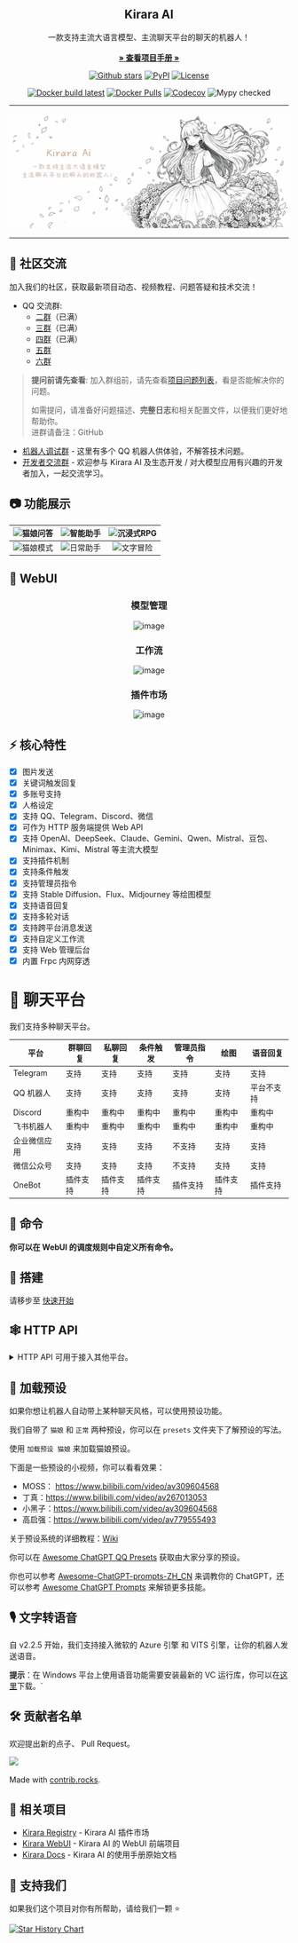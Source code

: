 
<p align="center">
  <h2 align="center">Kirara AI</h2>
  <p align="center">
    一款支持主流大语言模型、主流聊天平台的聊天的机器人！
    <br/>
    <br/>
    <a href="https://kirara-docs.app.lss233.com/"><strong>» 查看项目手册 »</strong></a>
    <br/>
  </p>
</p>

<p align="center">
  <a href="https://github.com/lss233/kirara-ai/stargazers"><img src="https://img.shields.io/github/stars/lss233/kirara-ai?color=F8B195&amp;logo=github&amp;style=for-the-badge" alt="Github stars"></a>
  <a href="https://pypi.org/project/kirara-ai/"><img src="https://img.shields.io/pypi/v/kirara-ai?color=F67280&amp;logo=pypi&amp;logoColor=white&amp;style=for-the-badge" alt="PyPI"></a>
  <a href="./LICENSE"><img src="https://img.shields.io/github/license/lss233/kirara-ai?&amp;color=C06C84&amp;style=for-the-badge" alt="License"></a>
</p>

<p align="center">
  <a href="https://github.com/lss233/kirara-ai/actions/workflows/docker-latest.yml"><img src="https://img.shields.io/github/actions/workflow/status/lss233/kirara-ai/docker-latest.yml?color=6C5B7B&amp;logo=docker&amp;logoColor=white&amp;style=for-the-badge" alt="Docker build latest"></a>
  <a href="https://hub.docker.com/r/lss233/kirara-ai/"><img src="https://img.shields.io/docker/pulls/lss233/kirara-agent-framework?color=355C7D&amp;logo=docker&amp;logoColor=white&amp;style=for-the-badge" alt="Docker Pulls"></a>
  <a href="https://codecov.io/gh/lss233/kirara-ai"><img alt="Codecov" src="https://img.shields.io/codecov/c/gh/lss233/kirara-ai?color=A8E6CE&amp;logo=codecov&amp;logoColor=white&amp;style=for-the-badge"></a>
  <img alt="Mypy checked" src="https://img.shields.io/badge/Mypy-checked-DCEDC2?style=for-the-badge&amp;logo=python&amp;logoColor=white">
</p>

*** 

![cover](https://raw.githubusercontent.com/Haibersut/cnblog/refs/heads/main/230783378-34ddb86a-c8d3-47a6-baa5-86e39200b258.jpg)

*** 

## 🌟 社区交流

加入我们的社区，获取最新项目动态、视频教程、问题答疑和技术交流！

* QQ 交流群:
  * [二群](http://qm.qq.com/cgi-bin/qm/qr?_wv=1027&k=S1R4eIlODtyKZsEKfWxb2-nOIHELbeJY&authKey=kAftCAALE8OJgwQnArrD6zPtncCAaY456QgUXT3l2OMJ57NwRXRkhv4KL7DzOLzs&noverify=0&group_code=373254418)（已满）
  * [三群](http://qm.qq.com/cgi-bin/qm/qr?_wv=1027&k=urlhCH8y7Ro2S-iXt63X4s5eILUny4Iw&authKey=ejiwoNa4Yez6IMLyf2vj%2FeRiC1frdFrNNekbRfaPnSQbcD7bgebo5y5A7rPaRKBq&noverify=0&group_code=533109074)（已满）
  * [四群](http://qm.qq.com/cgi-bin/qm/qr?_wv=1027&k=Ibiu6EmXof30Fa7MJ5j8nJFwaUGTf5bM&authKey=YKx5a%2BK5qnWkk5VlsxxDfYl0nCrKSekQm%2FoLQVqr%2FcO%2FQY2S6N24XdI23XugBrF0&noverify=0&group_code=799737883)（已满）
  * [五群](http://qm.qq.com/cgi-bin/qm/qr?_wv=1027&k=lDkVPDAeiz6M-ig9cdS9tqhSH6_topox&authKey=B%2FRPYVUjk3dYPw5D4o6C2TpqeoKTG0nXEiKDCG%2Bh4JYY2RPqDQGt37SGl32j0hHw&noverify=0&group_code=805081636)
  * [六群](https://qm.qq.com/q/UpvYm3jccg)


> **提问前请先查看**: 加入群组前，请先查看[项目问题列表](https://github.com/lss233/kirara-ai/issues)，看是否能解决你的问题。
> 
> 如需提问，请准备好问题描述、**完整日志**和相关配置文件，以便我们更好地帮助你。  
> 进群请备注：GitHub

* [机器人调试群](https://jq.qq.com/?_wv=1027&k=TBX8Saq7) - 这里有多个 QQ 机器人供体验，不解答技术问题。
* [开发者交流群](http://qm.qq.com/cgi-bin/qm/qr?_wv=1027&k=lisyXibhUj93DgIZptQu3VZ4ka3F5-rW&authKey=PBCzRQX4Zei%2BB6n5Tdyp9p5bqcF0tLBlfGANT4dSSKQIFYR66WwaZSMEDahWo%2FzZ&noverify=0&group_code=701933732) - 欢迎参与 Kirara AI 及生态开发 / 对大模型应用有兴趣的开发者加入，一起交流学习。

## 📷 功能展示

| ![猫娘问答](https://img.shields.io/badge/-%E7%8C%AB%E5%A8%98%E9%97%AE%E7%AD%94-FF6B6B?style=for-the-badge&logo=github&logoColor=white) | ![智能助手](https://img.shields.io/badge/-智能助手-4ECDC4?style=for-the-badge&logo=wechat&logoColor=white) | ![沉浸式RPG](https://img.shields.io/badge/-沉浸式RPG-FFA07A?style=for-the-badge&logo=discord&logoColor=white) |
|:-------------------------------:|:-------------------------------:|:-------------------------------:|
| ![猫娘模式](https://user-images.githubusercontent.com/8984680/230702158-73967aa9-01be-44d6-bbd9-24437e333140.png) | ![日常助手](https://user-images.githubusercontent.com/8984680/230702177-de96f89b-053e-4313-a131-715af969db04.png) | ![文字冒险](https://user-images.githubusercontent.com/8984680/230702635-fb1de3bf-acbd-46ca-8d6f-caa47368b4d4.png) |

## 🧭 WebUI  

<div align="center">  

<h3 align="center">模型管理</h3>  

![image](https://github.com/user-attachments/assets/0839bff6-47d4-4fe2-a326-056185ef1ad4)


<h3 align="center">工作流</h3>  

![image](https://github.com/user-attachments/assets/c8ded878-3cf9-4c70-925d-ee29027674ff)

<h3 align="center">插件市场</h3>  

![image](https://github.com/user-attachments/assets/d734be88-e8f6-4b95-aba8-02a544ab7a9f)

</div>

## ⚡ 核心特性
* [x] 图片发送
* [x] 关键词触发回复
* [x] 多账号支持
* [x] 人格设定
* [x] 支持 QQ、Telegram、Discord、微信  
* [x] 可作为 HTTP 服务端提供 Web API
* [x] 支持 OpenAI、DeepSeek、Claude、Gemini、Qwen、Mistral、豆包、Minimax、Kimi、Mistral 等主流大模型
* [x] 支持插件机制
* [x] 支持条件触发
* [x] 支持管理员指令
* [x] 支持 Stable Diffusion、Flux、Midjourney 等绘图模型
* [x] 支持语音回复
* [x] 支持多轮对话
* [x] 支持跨平台消息发送
* [x] 支持自定义工作流
* [x] 支持 Web 管理后台
* [x] 内置 Frpc 内网穿透

# **🤖 聊天平台**  

我们支持多种聊天平台。  

| 平台       | 群聊回复 | 私聊回复 | 条件触发 | 管理员指令 | 绘图  | 语音回复 |
|----------|------|------|------|-------|-----|------|
| Telegram | 支持   | 支持   | 支持 | 支持  | 支持  | 支持   |
| QQ 机器人 | 支持   | 支持   | 支持 | 支持  | 支持  | 平台不支持   |
| Discord  | 重构中   | 重构中   | 重构中 | 重构中  | 重构中  | 重构中   |
| 飞书机器人  | 重构中   | 重构中   | 重构中 | 重构中  | 重构中  | 重构中   |
| 企业微信应用 | 支持   | 支持   | 支持 | 不支持  | 支持  | 支持   |
| 微信公众号 | 支持   | 支持   | 支持 | 不支持  | 支持  | 支持   |
| OneBot   | 插件支持   | 插件支持   | 插件支持   | 插件支持    | 插件支持  | 插件支持   |

## 🐎 命令

**你可以在 WebUI 的调度规则中自定义所有命令。**  


## 🔧 搭建

请移步至 [快速开始](https://kirara-docs.app.lss233.com/guide/getting-started.html)

## 🕸 HTTP API

<details>
    <summary>HTTP API 可用于接入其他平台。</summary>
在聊天平台管理中启动 http-legacy 适配器后，将提供以下接口：  

**POST**    `/v1/chat`  

**请求参数**  

|参数名|必选|类型|说明|
|:---|:---|:---|:---|
|session_id| 是 | String |会话ID，默认：`friend-default_session`|
|username| 是 | String |用户名，默认：`某人`|
|message| 是 | String |消息，不能为空|  

**请求示例**
```json
{
    "session_id": "friend-123456",
    "username": "testuser",
    "message": "ping"
}
```
**响应格式**
|参数名|类型|说明|
|:---|:---|:---|
|result| String |SUCESS,DONE,FAILED|
|message| String[] |文本返回，支持多段返回|
|voice| String[] |音频返回，支持多个音频的base64编码；参考：data:audio/mpeg;base64,...|
|image| String[] |图片返回，支持多个图片的base64编码；参考：data:image/png;base64,...|

**响应示例**  
```json
{
    "result": "DONE",
    "message": ["pong!"],
    "voice": [],
    "image": []
}
```

**POST**    `/v2/chat`  

**请求参数**  

|参数名|必选|类型|说明|
|:---|:---|:---|:---|
|session_id| 是 | String |会话ID，默认：`friend-default_session`|
|username| 是 | String |用户名，默认：`某人`|
|message| 是 | String |消息，不能为空|  

**请求示例**
```json
{
    "session_id": "friend-123456",
    "username": "testuser",
    "message": "ping"
}
```
**响应格式**
字符串：request_id

**响应示例**  
```
1681525479905
```

**GET**    `/v2/chat/response`  

**请求参数**  

|参数名|必选|类型|说明|
|:---|:---|:---|:---|
|request_id| 是 | String |请求id，/v2/chat返回的值|

**请求示例**
```
/v2/chat/response?request_id=1681525479905
```
**响应格式**
|参数名|类型|说明|
|:---|:---|:---|
|result| String |SUCESS,DONE,FAILED|
|message| String[] |文本返回，支持多段返回|
|voice| String[] |音频返回，支持多个音频的base64编码；参考：data:audio/mpeg;base64,...|
|image| String[] |图片返回，支持多个图片的base64编码；参考：data:image/png;base64,...|

* 每次请求返回增量并清空。DONE、FAILED之后没有更多返回。

**响应示例**  
```json
{
    "result": "DONE",
    "message": ["pong!"],
    "voice": ["data:audio/mpeg;base64,..."],
    "image": ["data:image/png;base64,...", "data:image/png;base64,..."]
}
```
</details>

## 🦊 加载预设

如果你想让机器人自动带上某种聊天风格，可以使用预设功能。  

我们自带了 `猫娘` 和 `正常` 两种预设，你可以在 `presets` 文件夹下了解预设的写法。  

使用 `加载预设 猫娘` 来加载猫娘预设。

下面是一些预设的小视频，你可以看看效果：
* MOSS： https://www.bilibili.com/video/av309604568
* 丁真：https://www.bilibili.com/video/av267013053
* 小黑子：https://www.bilibili.com/video/av309604568
* 高启强：https://www.bilibili.com/video/av779555493

关于预设系统的详细教程：[Wiki](https://github.com/lss233/kirara-ai/wiki/%F0%9F%90%B1-%E9%A2%84%E8%AE%BE%E7%B3%BB%E7%BB%9F)

你可以在 [Awesome ChatGPT QQ Presets](https://github.com/lss233/awesome-chatgpt-qq-presets/tree/master) 获取由大家分享的预设。

你也可以参考 [Awesome-ChatGPT-prompts-ZH_CN](https://github.com/L1Xu4n/Awesome-ChatGPT-prompts-ZH_CN) 来调教你的 ChatGPT，还可以参考 [Awesome ChatGPT Prompts](https://github.com/f/awesome-chatgpt-prompts) 来解锁更多技能。 

## 🎙 文字转语音

自 v2.2.5 开始，我们支持接入微软的 Azure 引擎 和 VITS 引擎，让你的机器人发送语音。

**提示**：在 Windows 平台上使用语音功能需要安装最新的 VC 运行库，你可以在[这里](https://learn.microsoft.com/zh-CN/cpp/windows/latest-supported-vc-redist?view=msvc-170)下载。`

## 🛠 贡献者名单   

欢迎提出新的点子、 Pull Request。  

<a href="https://github.com/lss233/kirara-ai/graphs/contributors">
  <img src="https://contrib.rocks/image?repo=lss233/kirara-ai" />
</a>

Made with [contrib.rocks](https://contrib.rocks).

## 📕 相关项目

- [Kirara Registry](https://github.com/DarkSkyTeam/kirara-registry) - Kirara AI 插件市场
- [Kirara WebUI](https://github.com/DarkSkyTeam/kirara-webui) - Kirara AI 的 WebUI 前端项目
- [Kirara Docs](https://github.com/DarkSkyTeam/kirara-docs) - Kirara AI 的使用手册原始文档

## 💪 支持我们

如果我们这个项目对你有所帮助，请给我们一颗 ⭐️  

[![Star History Chart](https://api.star-history.com/svg?repos=lss233/kirara-ai&type=Date)](https://www.star-history.com/#lss233/kirara-ai&Date)
